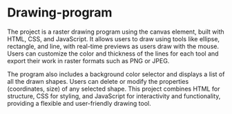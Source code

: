 # Drawing-program
The project is a raster drawing program using the canvas element, built with HTML, CSS, and JavaScript. It allows users to draw using tools like ellipse, rectangle, and line, with real-time previews as users draw with the mouse. Users can customize the color and thickness of the lines for each tool and export their work in raster formats such as PNG or JPEG.

The program also includes a background color selector and displays a list of all the drawn shapes. Users can delete or modify the properties (coordinates, size) of any selected shape. This project combines HTML for structure, CSS for styling, and JavaScript for interactivity and functionality, providing a flexible and user-friendly drawing tool.